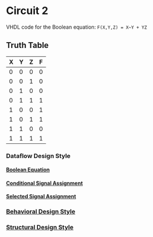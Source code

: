 # Circuit 2

VHDL code for the Boolean equation:
`F(X,Y,Z) = X~Y + YZ`

## Truth Table
 X | Y | Z |  F
---|---|---|:---:
 0 | 0 | 0 |  0
 0 | 0 | 1 |  0
 0 | 1 | 0 |  0
 0 | 1 | 1 |  1
 1 | 0 | 0 |  1
 1 | 0 | 1 |  1
 1 | 1 | 0 |  0
 1 | 1 | 1 |  1

### Dataflow Design Style

#### [Boolean Equation](dds-bool.vhd)

#### [Conditional Signal Assignment](dds-csa.vhd)

#### [Selected Signal Assignment](dds-ssa.vhd)

### [Behavioral Design Style](bds.vhd)

### [Structural Design Style](sds.vhd)
